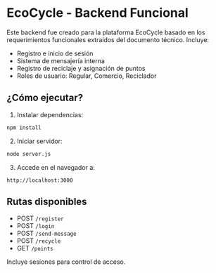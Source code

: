 # EcoCycle - Backend Funcional

Este backend fue creado para la plataforma EcoCycle basado en los requerimientos funcionales extraídos del documento técnico. Incluye:

- Registro e inicio de sesión
- Sistema de mensajería interna
- Registro de reciclaje y asignación de puntos
- Roles de usuario: Regular, Comercio, Reciclador

## ¿Cómo ejecutar?

1. Instalar dependencias:
```bash
npm install
```

2. Iniciar servidor:
```bash
node server.js
```

3. Accede en el navegador a:
```
http://localhost:3000
```

## Rutas disponibles

- POST `/register`
- POST `/login`
- POST `/send-message`
- POST `/recycle`
- GET  `/points`

Incluye sesiones para control de acceso.
